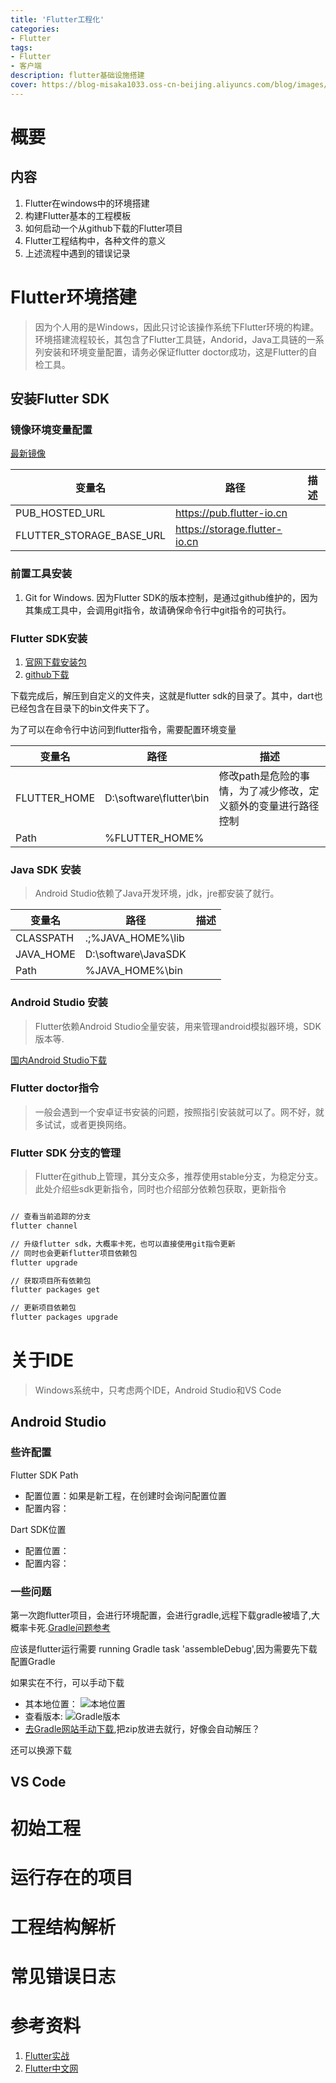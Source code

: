 ```yaml
---
title: 'Flutter工程化'
categories:
- Flutter
tags: 
- Flutter
- 客户端
description: flutter基础设施搭建
cover: https://blog-misaka1033.oss-cn-beijing.aliyuncs.com/blog/images/84188961_p0.webp
---
```


# 概要

## 内容

1. Flutter在windows中的环境搭建
2. 构建Flutter基本的工程模板
3. 如何启动一个从github下载的Flutter项目
4. Flutter工程结构中，各种文件的意义
5. 上述流程中遇到的错误记录

# Flutter环境搭建

> 因为个人用的是Windows，因此只讨论该操作系统下Flutter环境的构建。
> 环境搭建流程较长，其包含了Flutter工具链，Andorid，Java工具链的一系列安装和环境变量配置，请务必保证flutter doctor成功，这是Flutter的自检工具。

## 安装Flutter SDK

### 镜像环境变量配置

[最新镜像](https://flutter.io/community/china)

| 变量名                   | 路径                          | 描述 |
| ------------------------ | ----------------------------- | ---- |
| PUB_HOSTED_URL           | https://pub.flutter-io.cn     |      |
| FLUTTER_STORAGE_BASE_URL | https://storage.flutter-io.cn |      |

### 前置工具安装

1. Git for Windows. 因为Flutter SDK的版本控制，是通过github维护的，因为其集成工具中，会调用git指令，故请确保命令行中git指令的可执行。

### Flutter SDK安装

1. [官网下载安装包](https://flutter.dev/docs/development/tools/sdk/releases)
2. [github下载](https://github.com/flutter/flutter/releases)

下载完成后，解压到自定义的文件夹，这就是flutter sdk的目录了。其中，dart也已经包含在目录下的bin文件夹下了。

为了可以在命令行中访问到flutter指令，需要配置环境变量

| 变量名       | 路径                    | 描述                                                           |
| ------------ | ----------------------- | -------------------------------------------------------------- |
| FLUTTER_HOME | D:\software\flutter\bin | 修改path是危险的事情，为了减少修改，定义额外的变量进行路径控制 |
| Path         | %FLUTTER_HOME%          |                                                                |

### Java SDK 安装

> Android Studio依赖了Java开发环境，jdk，jre都安装了就行。

| 变量名    | 路径                | 描述 |
| --------- | ------------------- | ---- |
| CLASSPATH | .;%JAVA_HOME%\lib   |      |
| JAVA_HOME | D:\software\JavaSDK |      |
| Path      | %JAVA_HOME%\bin     |      |

### Android Studio 安装

> Flutter依赖Android Studio全量安装，用来管理android模拟器环境，SDK版本等.

[国内Android Studio下载](http://www.android-studio.org/)


### Flutter doctor指令

> 一般会遇到一个安卓证书安装的问题，按照指引安装就可以了。网不好，就多试试，或者更换网络。

### Flutter SDK 分支的管理

> Flutter在github上管理，其分支众多，推荐使用stable分支，为稳定分支。
> 此处介绍些sdk更新指令，同时也介绍部分依赖包获取，更新指令

``` bash

// 查看当前追踪的分支
flutter channel

// 升级flutter sdk，大概率卡死，也可以直接使用git指令更新
// 同时也会更新flutter项目依赖包
flutter upgrade

// 获取项目所有依赖包
flutter packages get

// 更新项目依赖包
flutter packages upgrade

```

# 关于IDE

> Windows系统中，只考虑两个IDE，Android Studio和VS Code

## Android Studio

### 些许配置

Flutter SDK Path
* 配置位置：如果是新工程，在创建时会询问配置位置
* 配置内容：


Dart SDK位置
* 配置位置：
* 配置内容：

### 一些问题

第一次跑flutter项目，会进行环境配置，会进行gradle,远程下载gradle被墙了,大概率卡死.[Gradle问题参考](https://blog.csdn.net/qq_41976613/article/details/104394870)

应该是flutter运行需要 running Gradle task 'assembleDebug',因为需要先下载配置Gradle

如果实在不行，可以手动下载
* 其本地位置： ![本地位置](https://blog-misaka1033.oss-cn-beijing.aliyuncs.com/blog/images/微信截图_20210217100014.png)
* 查看版本: ![Gradle版本](https://blog-misaka1033.oss-cn-beijing.aliyuncs.com/blog/images/微信图片_20201018224741.png)
* [去Gradle网站手动下载](https://services.gradle.org/distributions),把zip放进去就行，好像会自动解压？

还可以换源下载



## VS Code

# 初始工程


# 运行存在的项目

# 工程结构解析

# 常见错误日志

# 参考资料

1. [Flutter实战](https://book.flutterchina.club/)
2. [Flutter中文网](https://flutterchina.club/get-started/install/)
